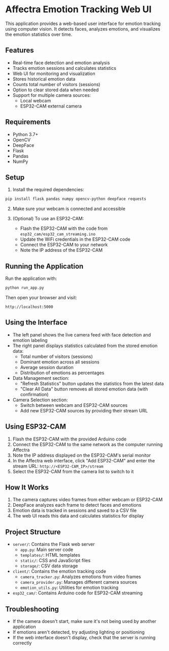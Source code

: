 # Affectra Emotion Tracking Web UI

This application provides a web-based user interface for emotion tracking using computer vision. It detects faces, analyzes emotions, and visualizes the emotion statistics over time.

## Features

- Real-time face detection and emotion analysis
- Tracks emotion sessions and calculates statistics
- Web UI for monitoring and visualization
- Stores historical emotion data
- Counts total number of visitors (sessions)
- Option to clear stored data when needed
- Support for multiple camera sources:
  - Local webcam 
  - ESP32-CAM external camera

## Requirements

- Python 3.7+
- OpenCV
- DeepFace
- Flask
- Pandas
- NumPy

## Setup

1. Install the required dependencies:

```bash
pip install flask pandas numpy opencv-python deepface requests
```

2. Make sure your webcam is connected and accessible

3. (Optional) To use an ESP32-CAM:
   - Flash the ESP32-CAM with the code from `esp32_cam/esp32_cam_streaming.ino`
   - Update the WiFi credentials in the ESP32-CAM code
   - Connect the ESP32-CAM to your network
   - Note the IP address of the ESP32-CAM

## Running the Application

Run the application with:

```bash
python run_app.py
```

Then open your browser and visit:

```
http://localhost:5000
```

## Using the Interface

- The left panel shows the live camera feed with face detection and emotion labeling
- The right panel displays statistics calculated from the stored emotion data:
  - Total number of visitors (sessions)
  - Dominant emotion across all sessions
  - Average session duration
  - Distribution of emotions as percentages
- Data Management section:
  - "Refresh Statistics" button updates the statistics from the latest data
  - "Clear All Data" button removes all stored emotion data (with confirmation)
- Camera Selection section:
  - Switch between webcam and ESP32-CAM sources
  - Add new ESP32-CAM sources by providing their stream URL

## Using ESP32-CAM

1. Flash the ESP32-CAM with the provided Arduino code
2. Connect the ESP32-CAM to the same network as the computer running Affectra
3. Note the IP address displayed on the ESP32-CAM's serial monitor
4. In the Affectra web interface, click "Add ESP32-CAM" and enter the stream URL:
   `http://<ESP32-CAM_IP>/stream`
5. Select the ESP32-CAM from the camera list to switch to it

## How It Works

1. The camera captures video frames from either webcam or ESP32-CAM
2. DeepFace analyzes each frame to detect faces and emotions
3. Emotion data is tracked in sessions and saved to a CSV file
4. The web UI reads this data and calculates statistics for display

## Project Structure

- `server/`: Contains the Flask web server
  - `app.py`: Main server code
  - `templates/`: HTML templates
  - `static/`: CSS and JavaScript files
  - `storage/`: CSV data storage
- `client/`: Contains the emotion tracking code
  - `camera_tracker.py`: Analyzes emotions from video frames
  - `camera_provider.py`: Manages different camera sources
  - `emotion_utils.py`: Utilities for emotion tracking
- `esp32_cam/`: Contains Arduino code for ESP32-CAM streaming

## Troubleshooting

- If the camera doesn't start, make sure it's not being used by another application
- If emotions aren't detected, try adjusting lighting or positioning
- If the web interface doesn't display, check that the server is running correctly
